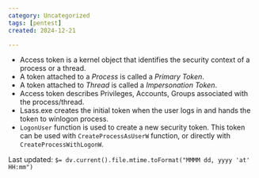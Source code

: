 ```yaml
---
category: Uncategorized
tags: [pentest]
created: 2024-12-21

---
```

- Access token is a kernel object that identifies the security context of a process or a thread.
- A token attached to a *Process* is called a *Primary Token*.
- A token attached to *Thread* is called a *Impersonation Token*.
- Access token describes Privileges, Accounts, Groups associated with the process/thread.
- Lsass.exe creates the initial token when the user logs in and hands the token to winlogon process.
- `LogonUser` function is used to create a new security token. This token can be used with `CreateProcessAsUserW` function, or directly with `CreateProcessWithLogonW`.


Last updated: `$= dv.current().file.mtime.toFormat("MMMM dd, yyyy 'at' HH:mm")`
